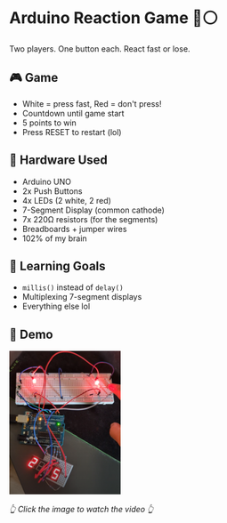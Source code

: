 # Arduino Reaction Game 🔴⚪

Two players. One button each. React fast or lose.

## 🎮 Game
- White = press fast, Red = don't press!
- Countdown until game start
- 5 points to win
- Press RESET to restart (lol) 

## 🔧 Hardware Used
- Arduino UNO
- 2x Push Buttons
- 4x LEDs (2 white, 2 red)
- 7-Segment Display (common cathode)
- 7x 220Ω resistors (for the segments)
- Breadboards + jumper wires
- 102% of my brain

## 🧠 Learning Goals
- `millis()` instead of `delay()`
- Multiplexing 7-segment displays
- Everything else lol

## 📸 Demo
<a href="https://streamable.com/3hbehw">
  <img src="image.png" width="200" alt="Reaction Game Demo"/>
</a>
<br>
  <p><em>👆 Click the image to watch the video 👆</em></p>
